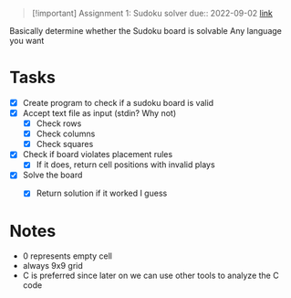 > [!important] Assignment 1: Sudoku solver
> due::  ️2022-09-02
[link](https://ufl.instructure.com/courses/465733/assignments/5382872)
> 

Basically determine whether the Sudoku board is solvable
Any language you want

# Tasks
- [x] Create program to check if a sudoku board is valid
- [x] Accept text file as input (stdin? Why not)
	- [x] Check rows
	- [x] Check columns
	- [x] Check squares
- [x] Check if board violates placement rules
	- [x] If it does, return cell positions with invalid plays
- [x] Solve the board
	- [x] Return solution if it worked I guess


# Notes
- 0 represents empty cell
- always 9x9 grid
- C is preferred since later on we can use other tools to analyze the C code
